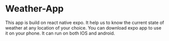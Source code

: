 # Weather-App
This app is build on react native expo. It help us to know the current state of weather at any location of your choice. You can download expo app to use it on your phone. It can run on both IOS and android.
